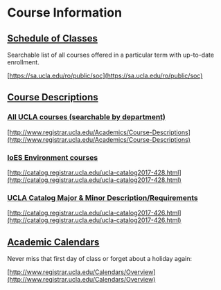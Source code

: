 # Course Information

## [Schedule of Classes](#schedule-of-classes)

Searchable list of all courses offered in a particular term with up-to-date enrollment.

[https://sa.ucla.edu/ro/public/soc](https://sa.ucla.edu/ro/public/soc)

## [Course Descriptions](#course-descriptions)

### [All UCLA courses (searchable by department)](#all-ucla-courses-searchable-by-department)

[http://www.registrar.ucla.edu/Academics/Course-Descriptions](http://www.registrar.ucla.edu/Academics/Course-Descriptions)

### [IoES Environment courses](#ioes-environment-courses) 

[http://catalog.registrar.ucla.edu/ucla-catalog2017-428.html](http://catalog.registrar.ucla.edu/ucla-catalog2017-428.html)

### [UCLA Catalog Major & Minor Description/Requirements](#ucla-catalog-major-minor-description-requirements) 

[http://catalog.registrar.ucla.edu/ucla-catalog2017-426.html](http://catalog.registrar.ucla.edu/ucla-catalog2017-426.html)

## [Academic Calendars](#academic-calendars)

Never miss that first day of class or forget about a holiday again:

[http://www.registrar.ucla.edu/Calendars/Overview](http://www.registrar.ucla.edu/Calendars/Overview)

